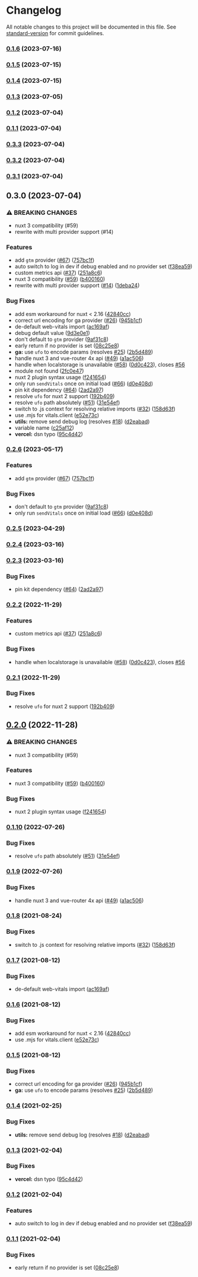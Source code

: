 # Changelog

All notable changes to this project will be documented in this file. See [standard-version](https://github.com/conventional-changelog/standard-version) for commit guidelines.

### [0.1.6](https://github.com/nuxt-modules/web-vitals/compare/v0.1.5...v0.1.6) (2023-07-16)

### [0.1.5](https://github.com/nuxt-modules/web-vitals/compare/v0.1.4...v0.1.5) (2023-07-15)

### [0.1.4](https://github.com/nuxt-modules/web-vitals/compare/v0.1.3...v0.1.4) (2023-07-15)

### [0.1.3](https://github.com/nuxt-modules/web-vitals/compare/v0.1.2...v0.1.3) (2023-07-05)

### [0.1.2](https://github.com/nuxt-modules/web-vitals/compare/v0.1.1...v0.1.2) (2023-07-04)

### [0.1.1](https://github.com/nuxt-modules/web-vitals/compare/v0.3.3...v0.1.1) (2023-07-04)

### [0.3.3](https://github.com/nuxt-modules/web-vitals/compare/v0.3.2...v0.3.3) (2023-07-04)

### [0.3.2](https://github.com/nuxt-modules/web-vitals/compare/v0.3.1...v0.3.2) (2023-07-04)

### [0.3.1](https://github.com/nuxt-modules/web-vitals/compare/v0.3.0...v0.3.1) (2023-07-04)

## 0.3.0 (2023-07-04)


### ⚠ BREAKING CHANGES

* nuxt 3 compatibility (#59)
* rewrite with multi provider support (#14)

### Features

* add `gtm` provider ([#67](https://github.com/nuxt-modules/web-vitals/issues/67)) ([757bc1f](https://github.com/nuxt-modules/web-vitals/commit/757bc1f810c38b3b18c38f76ba17b4b890ab31ff))
* auto switch to log in dev if debug enabled and no provider set ([f38ea59](https://github.com/nuxt-modules/web-vitals/commit/f38ea596a70223d1859383fac175dca11288e31a))
* custom metrics api ([#37](https://github.com/nuxt-modules/web-vitals/issues/37)) ([251a8c6](https://github.com/nuxt-modules/web-vitals/commit/251a8c630bff10489789818da4eea81edca2cd1a))
* nuxt 3 compatibility ([#59](https://github.com/nuxt-modules/web-vitals/issues/59)) ([b400160](https://github.com/nuxt-modules/web-vitals/commit/b4001603dd9d4e8b482edb56aeda41f10a2f4f1a))
* rewrite with multi provider support ([#14](https://github.com/nuxt-modules/web-vitals/issues/14)) ([1deba24](https://github.com/nuxt-modules/web-vitals/commit/1deba246088910ee86647d2fc6310b993ce3ea8d))


### Bug Fixes

* add esm workaround for nuxt < 2.16 ([42840cc](https://github.com/nuxt-modules/web-vitals/commit/42840ccddbe9ff449c95ca8a9d8297f8a68b6b71))
* correct url encoding for ga provider ([#26](https://github.com/nuxt-modules/web-vitals/issues/26)) ([945b1cf](https://github.com/nuxt-modules/web-vitals/commit/945b1cf33076f666259855958e75fde0d1721b5a))
* de-default web-vitals import ([ac169af](https://github.com/nuxt-modules/web-vitals/commit/ac169afaa248bf419b7fc30894e1f93c8f4e9910))
* debug default value ([9d3e0e1](https://github.com/nuxt-modules/web-vitals/commit/9d3e0e1114c9ab2050b15125ba8594b42b7bcf05))
* don't default to `gtm` provider ([9af31c8](https://github.com/nuxt-modules/web-vitals/commit/9af31c81ad741ef185191e6182db235316085b7b))
* early return if no provider is set ([08c25e8](https://github.com/nuxt-modules/web-vitals/commit/08c25e809239564df9213986cb709256f445739c))
* **ga:** use `ufo` to encode params (resolves [#25](https://github.com/nuxt-modules/web-vitals/issues/25)) ([2b5d489](https://github.com/nuxt-modules/web-vitals/commit/2b5d489b159389813d351099910c84b320510845))
* handle nuxt 3 and vue-router 4x api ([#49](https://github.com/nuxt-modules/web-vitals/issues/49)) ([a1ac506](https://github.com/nuxt-modules/web-vitals/commit/a1ac506c050c857ef3820845abd567dc76834d86))
* handle when localstorage is unavailable ([#58](https://github.com/nuxt-modules/web-vitals/issues/58)) ([0d0c423](https://github.com/nuxt-modules/web-vitals/commit/0d0c42319b04055a9546a4e807eef83c9e784fd4)), closes [#56](https://github.com/nuxt-modules/web-vitals/issues/56)
* module not found ([2fc0e47](https://github.com/nuxt-modules/web-vitals/commit/2fc0e47a5fe4abcb94420ef9e78fad14023b8a7e))
* nuxt 2 plugin syntax usage ([f241654](https://github.com/nuxt-modules/web-vitals/commit/f2416543f7bb8d2332671190c7d297ef30cffa11))
* only run `sendVitals` once on initial load ([#66](https://github.com/nuxt-modules/web-vitals/issues/66)) ([d0e408d](https://github.com/nuxt-modules/web-vitals/commit/d0e408db294fb032f93c60cb135c24534688cec7))
* pin kit dependency ([#64](https://github.com/nuxt-modules/web-vitals/issues/64)) ([2ad2a97](https://github.com/nuxt-modules/web-vitals/commit/2ad2a97b4b111949d16e59fa2e0a14db79a39087))
* resolve `ufo` for nuxt 2 support ([192b409](https://github.com/nuxt-modules/web-vitals/commit/192b409870f0afdb093e0889320e43fb78102f84))
* resolve `ufo` path absolutely ([#51](https://github.com/nuxt-modules/web-vitals/issues/51)) ([31e54ef](https://github.com/nuxt-modules/web-vitals/commit/31e54ef803ed3b76c9559f9f11233f1afa29e6e5))
* switch to .js context for resolving relative imports ([#32](https://github.com/nuxt-modules/web-vitals/issues/32)) ([158d63f](https://github.com/nuxt-modules/web-vitals/commit/158d63f29f97db14cc0076dcff256d127a2db5ea))
* use .mjs for vitals.client ([e52e73c](https://github.com/nuxt-modules/web-vitals/commit/e52e73c8f23face06439652c5a38d5168b53ab0c))
* **utils:** remove send debug log (resolves [#18](https://github.com/nuxt-modules/web-vitals/issues/18)) ([d2eabad](https://github.com/nuxt-modules/web-vitals/commit/d2eabadb33690e1f4472ae37c4351a7747d66b69))
* variable name ([c25af12](https://github.com/nuxt-modules/web-vitals/commit/c25af12fa1371c7e20d8a0d676979d315ff75e2f))
* **vercel:** dsn typo ([95c4d42](https://github.com/nuxt-modules/web-vitals/commit/95c4d42082f7d31e17a7bf0edb4a88789fd611c7))

### [0.2.6](https://github.com/nuxt-modules/web-vitals/compare/v0.2.5...v0.2.6) (2023-05-17)


### Features

* add `gtm` provider ([#67](https://github.com/nuxt-modules/web-vitals/issues/67)) ([757bc1f](https://github.com/nuxt-modules/web-vitals/commit/757bc1f810c38b3b18c38f76ba17b4b890ab31ff))


### Bug Fixes

* don't default to `gtm` provider ([9af31c8](https://github.com/nuxt-modules/web-vitals/commit/9af31c81ad741ef185191e6182db235316085b7b))
* only run `sendVitals` once on initial load ([#66](https://github.com/nuxt-modules/web-vitals/issues/66)) ([d0e408d](https://github.com/nuxt-modules/web-vitals/commit/d0e408db294fb032f93c60cb135c24534688cec7))

### [0.2.5](https://github.com/nuxt-modules/web-vitals/compare/v0.2.4...v0.2.5) (2023-04-29)

### [0.2.4](https://github.com/nuxt-modules/web-vitals/compare/v0.2.3...v0.2.4) (2023-03-16)

### [0.2.3](https://github.com/nuxt-modules/web-vitals/compare/v0.2.2...v0.2.3) (2023-03-16)


### Bug Fixes

* pin kit dependency ([#64](https://github.com/nuxt-modules/web-vitals/issues/64)) ([2ad2a97](https://github.com/nuxt-modules/web-vitals/commit/2ad2a97b4b111949d16e59fa2e0a14db79a39087))

### [0.2.2](https://github.com/nuxt-modules/web-vitals/compare/v0.2.1...v0.2.2) (2022-11-29)


### Features

* custom metrics api ([#37](https://github.com/nuxt-modules/web-vitals/issues/37)) ([251a8c6](https://github.com/nuxt-modules/web-vitals/commit/251a8c630bff10489789818da4eea81edca2cd1a))


### Bug Fixes

* handle when localstorage is unavailable ([#58](https://github.com/nuxt-modules/web-vitals/issues/58)) ([0d0c423](https://github.com/nuxt-modules/web-vitals/commit/0d0c42319b04055a9546a4e807eef83c9e784fd4)), closes [#56](https://github.com/nuxt-modules/web-vitals/issues/56)

### [0.2.1](https://github.com/nuxt-modules/web-vitals/compare/v0.2.0...v0.2.1) (2022-11-29)


### Bug Fixes

* resolve `ufo` for nuxt 2 support ([192b409](https://github.com/nuxt-modules/web-vitals/commit/192b409870f0afdb093e0889320e43fb78102f84))

## [0.2.0](https://github.com/nuxt-modules/web-vitals/compare/v0.1.10...v0.2.0) (2022-11-28)


### ⚠ BREAKING CHANGES

* nuxt 3 compatibility (#59)

### Features

* nuxt 3 compatibility ([#59](https://github.com/nuxt-modules/web-vitals/issues/59)) ([b400160](https://github.com/nuxt-modules/web-vitals/commit/b4001603dd9d4e8b482edb56aeda41f10a2f4f1a))


### Bug Fixes

* nuxt 2 plugin syntax usage ([f241654](https://github.com/nuxt-modules/web-vitals/commit/f2416543f7bb8d2332671190c7d297ef30cffa11))

### [0.1.10](https://github.com/nuxt-modules/web-vitals/compare/v0.1.9...v0.1.10) (2022-07-26)


### Bug Fixes

* resolve `ufo` path absolutely ([#51](https://github.com/nuxt-modules/web-vitals/issues/51)) ([31e54ef](https://github.com/nuxt-modules/web-vitals/commit/31e54ef803ed3b76c9559f9f11233f1afa29e6e5))

### [0.1.9](https://github.com/nuxt-modules/web-vitals/compare/v0.1.8...v0.1.9) (2022-07-26)


### Bug Fixes

* handle nuxt 3 and vue-router 4x api ([#49](https://github.com/nuxt-modules/web-vitals/issues/49)) ([a1ac506](https://github.com/nuxt-modules/web-vitals/commit/a1ac506c050c857ef3820845abd567dc76834d86))

### [0.1.8](https://github.com/nuxt-modules/web-vitals/compare/v0.1.7...v0.1.8) (2021-08-24)


### Bug Fixes

* switch to .js context for resolving relative imports ([#32](https://github.com/nuxt-modules/web-vitals/issues/32)) ([158d63f](https://github.com/nuxt-modules/web-vitals/commit/158d63f29f97db14cc0076dcff256d127a2db5ea))

### [0.1.7](https://github.com/nuxt-modules/web-vitals/compare/v0.1.6...v0.1.7) (2021-08-12)


### Bug Fixes

* de-default web-vitals import ([ac169af](https://github.com/nuxt-modules/web-vitals/commit/ac169afaa248bf419b7fc30894e1f93c8f4e9910))

### [0.1.6](https://github.com/nuxt-modules/web-vitals/compare/v0.1.5...v0.1.6) (2021-08-12)


### Bug Fixes

* add esm workaround for nuxt < 2.16 ([42840cc](https://github.com/nuxt-modules/web-vitals/commit/42840ccddbe9ff449c95ca8a9d8297f8a68b6b71))
* use .mjs for vitals.client ([e52e73c](https://github.com/nuxt-modules/web-vitals/commit/e52e73c8f23face06439652c5a38d5168b53ab0c))

### [0.1.5](https://github.com/nuxt-modules/web-vitals/compare/v0.1.4...v0.1.5) (2021-08-12)


### Bug Fixes

* correct url encoding for ga provider ([#26](https://github.com/nuxt-modules/web-vitals/issues/26)) ([945b1cf](https://github.com/nuxt-modules/web-vitals/commit/945b1cf33076f666259855958e75fde0d1721b5a))
* **ga:** use `ufo` to encode params (resolves [#25](https://github.com/nuxt-modules/web-vitals/issues/25)) ([2b5d489](https://github.com/nuxt-modules/web-vitals/commit/2b5d489b159389813d351099910c84b320510845))

### [0.1.4](https://github.com/nuxt-modules/web-vitals/compare/v0.1.3...v0.1.4) (2021-02-25)


### Bug Fixes

* **utils:** remove send debug log (resolves [#18](https://github.com/nuxt-modules/web-vitals/issues/18)) ([d2eabad](https://github.com/nuxt-modules/web-vitals/commit/d2eabadb33690e1f4472ae37c4351a7747d66b69))

### [0.1.3](https://github.com/nuxt-modules/web-vitals/compare/v0.1.2...v0.1.3) (2021-02-04)


### Bug Fixes

* **vercel:** dsn typo ([95c4d42](https://github.com/nuxt-modules/web-vitals/commit/95c4d42082f7d31e17a7bf0edb4a88789fd611c7))

### [0.1.2](https://github.com/nuxt-modules/web-vitals/compare/v0.1.1...v0.1.2) (2021-02-04)


### Features

* auto switch to log in dev if debug enabled and no provider set ([f38ea59](https://github.com/nuxt-modules/web-vitals/commit/f38ea596a70223d1859383fac175dca11288e31a))

### [0.1.1](https://github.com/nuxt-modules/web-vitals/compare/v0.1.0...v0.1.1) (2021-02-04)


### Bug Fixes

* early return if no provider is set ([08c25e8](https://github.com/nuxt-modules/web-vitals/commit/08c25e809239564df9213986cb709256f445739c))
